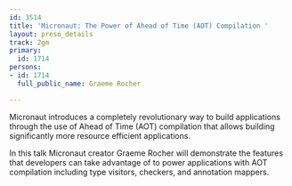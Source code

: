 ```yaml
---
id: 3514
title: 'Micronaut: The Power of Ahead of Time (AOT) Compilation '
layout: preso_details
track: 2gm
primary:
  id: 1714
persons:
- id: 1714
  full_public_name: Graeme Rocher

---
```

Micronaut introduces a completely revolutionary way to build applications through the use of Ahead of Time (AOT) compilation that allows building significantly more resource efficient applications.

In this talk Micronaut creator Graeme Rocher will demonstrate the features that developers can take advantage of to power applications with AOT compilation including type visitors, checkers, and annotation mappers.